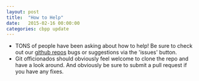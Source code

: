 ```yaml
---
layout: post
title:  "How to Help"
date:   2015-02-16 00:00:00
categories: cbpp update
---
```

+ TONS of people have been asking about how to help! Be sure to check out our [github repos](https://github.com/CBPP/cbppsubmit) bugs or suggestions via the 'issues' button.
+ Git officionados should obviously feel welcome to clone the repo and have a look around.
And obviously be sure to submit a pull request if you have any fixes.
